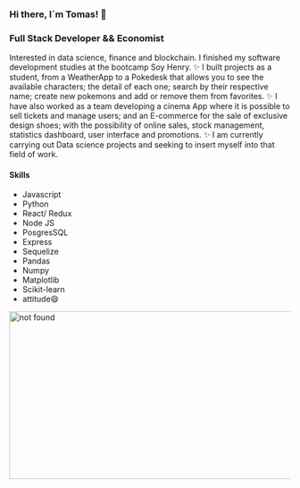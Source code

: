 ### Hi there,  I´m Tomas! 👋

<h3>Full Stack Developer && Economist</h3>

Interested in data science, finance and blockchain.
I finished my software development studies at the bootcamp Soy Henry.
✨ I built projects as a student, from a WeatherApp to a Pokedesk that allows you to see the available characters; the detail of each one; search by their respective name; create new pokemons and add or remove them from favorites.
✨ I have also worked as a team developing a cinema App where it is possible to sell tickets and manage users; and an E-commerce for the sale of exclusive design shoes; with the possibility of online sales, stock management, statistics dashboard, user interface and promotions.
✨ I am currently carrying out Data science projects and seeking to insert myself into that field of work.
<h4>Skills</h4>
<ul>
	<li>Javascript</li>
	<li>Python</li>
	<li>React/ Redux</li>
	<li>Node JS</li>
  <li>PosgresSQL</li>
  <li>Express</li>
  <li>Sequelize</li>
	<li>Pandas</li>
	<li>Numpy</li>
	<li>Matplotlib</li>
	<li>Scikit-learn</li>
  <li>attitude😄</li>
</ul>

<img src="https://images6.alphacoders.com/430/430889.jpg" alt="not found" height=300px width= 550px />
<!--
**Tomasberro/Tomasberro** is a ✨ _special_ ✨ repository because its `README.md` (this file) appears on your GitHub profile.

Here are some ideas to get you started:

- 🔭 I’m currently working on ...
- 🌱 I’m currently learning ...
- 👯 I’m looking to collaborate on ...
- 🤔 I’m looking for help with ...
- 💬 Ask me about ...
- 📫 How to reach me: ...
- 😄 Pronouns: ...
- ⚡ Fun fact: ...
-->
